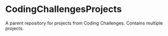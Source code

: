 # CodingChallengesProjects
A parent repository for projects from Coding Challenges. Contains multiple projects.
